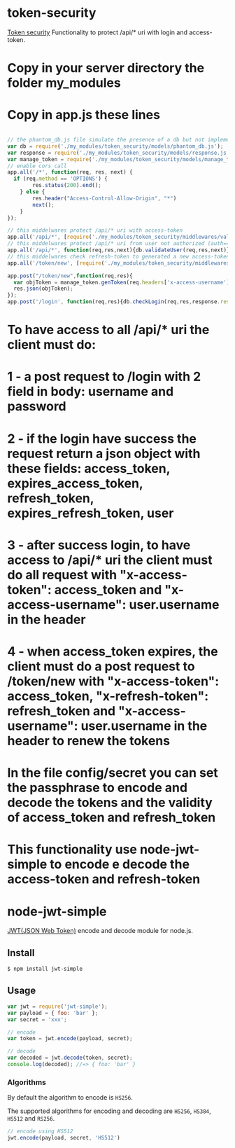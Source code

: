 # token-security

[Token security]() Functionality to protect /api/* uri with login and access-token.

# Copy in your server directory the folder my_modules
# Copy in app.js these lines
```javascript

// the phantom_db.js file simulate the presence of a db but not implement it. So you have to modify this file to get access to user table/collection in your db.
var db = require('./my_modules/token_security/models/phantom_db.js');
var response = require('./my_modules/token_security/models/response.js');
var manage_token = require('./my_modules/token_security/models/manage_token');
// enable cors call
app.all('/*', function(req, res, next) {
  if (req.method == 'OPTIONS') {
		res.status(200).end();
	} else {
		res.header("Access-Control-Allow-Origin", "*")
		next();
	}
});

// this middelwares protect /api/* uri with access-token
app.all('/api/*', [require('./my_modules/token_security/middlewares/validateToken')]);
// this middelwares protect /api/* uri from user not authorized (auth===false in db)
app.all('/api/*', function(req,res,next){db.validateUser(req,res,next)});
// this middelwares check refresh-token to generated a new access-token
app.all('/token/new', [require('./my_modules/token_security/middlewares/validateRefreshToken')]);

app.post("/token/new",function(req,res){
  var objToken = manage_token.genToken(req.headers['x-access-username']);
  res.json(objToken);
});
app.post('/login', function(req,res){db.checkLogin(req,res,response.responseMessage)});

```
# To have access to all /api/* uri the client must do:
# 1 - a post request to /login with 2 field in body: username and password
# 2 - if the login have success the request return a json object with these fields: access_token, expires_access_token, refresh_token, expires_refresh_token, user
# 3 - after success login, to have access to /api/* uri the client must do all request with "x-access-token": access_token and "x-access-username": user.username in the header
# 4 - when access_token expires, the client must do a post request to /token/new with "x-access-token": access_token, "x-refresh-token": refresh_token and "x-access-username": user.username in the header to renew the tokens

# In the file config/secret you can set the passphrase to encode and decode the tokens and the validity of access_token and refresh_token

# This functionality use node-jwt-simple to encode e decode the access-token and refresh-token

# node-jwt-simple

[JWT(JSON Web Token)](http://self-issued.info/docs/draft-jones-json-web-token.html) encode and decode module for node.js.

## Install

    $ npm install jwt-simple

## Usage

```javascript
var jwt = require('jwt-simple');
var payload = { foo: 'bar' };
var secret = 'xxx';

// encode
var token = jwt.encode(payload, secret);

// decode
var decoded = jwt.decode(token, secret);
console.log(decoded); //=> { foo: 'bar' }
```

### Algorithms

By default the algorithm to encode is `HS256`.

The supported algorithms for encoding and decoding are `HS256`, `HS384`, `HS512` and `RS256`.

```javascript
// encode using HS512
jwt.encode(payload, secret, 'HS512')
```
